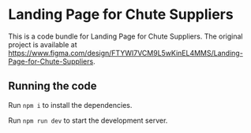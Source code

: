 
  # Landing Page for Chute Suppliers

  This is a code bundle for Landing Page for Chute Suppliers. The original project is available at https://www.figma.com/design/FTYWI7VCM9L5wKinEL4MMS/Landing-Page-for-Chute-Suppliers.

  ## Running the code

  Run `npm i` to install the dependencies.

  Run `npm run dev` to start the development server.
  